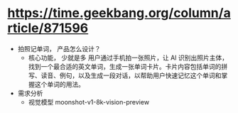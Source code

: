 # https://time.geekbang.org/column/article/871596

- 拍照记单词， 产品怎么设计？
    - 核心功能， 少就是多
    用户通过手机拍一张照片，让 AI 识别出照片主体，找到一个最合适的英文单词，生成一张单词卡片。卡片内容包括单词的拼写、读音、例句，以及生成一段对话，以帮助用户快速记忆这个单词和掌握这个单词的用法。
- 需求分析
    - 视觉模型 moonshot-v1-8k-vision-preview
    